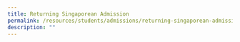 ```yaml
---
title: Returning Singaporean Admission
permalink: /resources/students/admissions/returning-singaporean-admission/
description: ""
---
```

